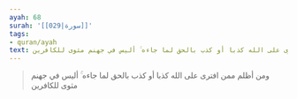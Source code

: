 ```yaml
---
ayah: 68
surah: '[[029|سورة]]'
tags:
- quran/ayah
text: ومن أظلم ممن افترى على الله كذبا أو كذب بالحق لما جاءه ۚ أليس في جهنم مثوى للكافرين
---
```

> ومن أظلم ممن افترى على الله كذبا أو كذب بالحق لما جاءه ۚ أليس في جهنم مثوى للكافرين

